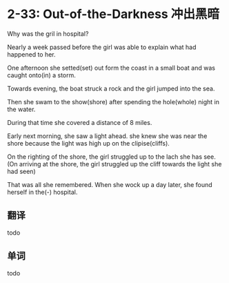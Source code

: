 # 2-33: Out-of-the-Darkness 冲出黑暗

Why was the gril in hospital?

Nearly a week passed before the girl was able to explain what had happened to her.

One afternoon she setted(set) out form the coast in a small boat and was caught onto(in) a storm.

Towards evening, the boat struck a rock and the girl jumped into the sea.

Then she swam to the show(shore) after spending the hole(whole) night in the water.

During that time she covered a distance of 8 miles.

Early next morning, she saw a light ahead. she knew she was near the shore because the light was high up on the clipise(cliffs).

On the righting of the shore, the girl struggled up to the lach she has see.
(On arriving at the shore, the girl struggled up the cliff towards the light she had seen)

That was all she remembered. When she wock up a day later, she found herself in the(-) hospital.

## 翻译

todo

## 单词

todo
